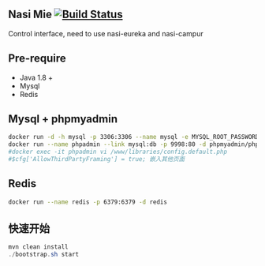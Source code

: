 ## Nasi Mie [![Build Status](https://travis-ci.org/nasi-mix/nasi-mie.svg?branch=master)](https://travis-ci.org/nasi-mix/nasi-mie)

Control interface, need to use nasi-eureka  and nasi-campur


## Pre-require

- Java 1.8 +
- Mysql
- Redis


## Mysql + phpmyadmin
```bash
docker run -d -h mysql -p 3306:3306 --name mysql -e MYSQL_ROOT_PASSWORD=root mysql:5.6
docker run --name phpadmin --link mysql:db -p 9998:80 -d phpmyadmin/phpmyadmin
#docker exec -it phpadmin vi /www/libraries/config.default.php
#$cfg['AllowThirdPartyFraming'] = true; 嵌入其他页面
```

## Redis
```bash
docker run --name redis -p 6379:6379 -d redis
```

## 快速开始

```java
mvn clean install
./bootstrap.sh start
```

